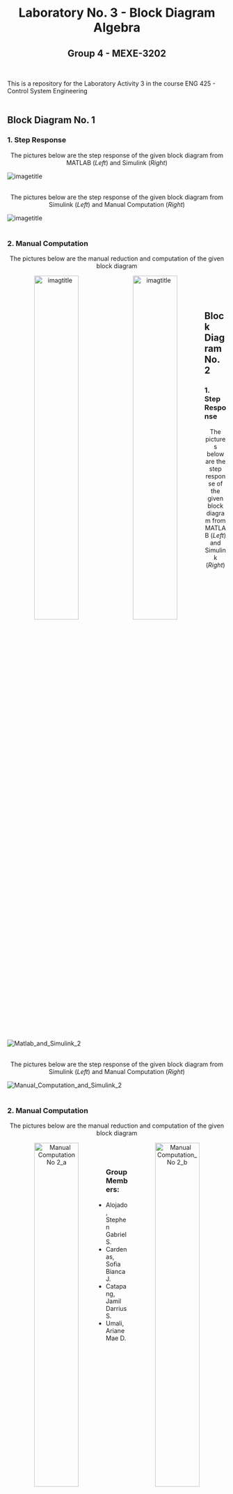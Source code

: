 <h1 align="center">Laboratory No. 3 - Block Diagram Algebra</h1>
<h2 align="center">Group 4 - MEXE-3202</h2>
<br>


This is a repository for the Laboratory Activity 3 in the course ENG 425 - Control System Engineering 
<br>
<br>

## Block Diagram No. 1
### 1. Step Response
<p align="center">
  The pictures below are the step response of the given block diagram from MATLAB (<i>Left</i>) and Simulink (<i>Right</i>)

  ![imagetitle](url)
<br>
<br>

<p align="center">
  The pictures below are the step response of the given block diagram from Simulink (<i>Left</i>) and Manual Computation (<i>Right</i>)

  ![imagetitle](url)
<br>
<br>

### 2. Manual Computation
<p align="center">
  The pictures below are the manual reduction and computation of the given block diagram
<p align="center">
  <img src="url" alt="imagtitle" style="width: 45%; float: left;">
  <img src="url" alt="imagtitle" style="width: 45%; float: left;">
</div>
<br>
<br>
<br>


## Block Diagram No. 2
### 1. Step Response

<p align="center">
  The pictures below are the step response of the given block diagram from MATLAB (<i>Left</i>) and Simulink (<i>Right</i>)

  ![Matlab_and_Simulink_2](https://github.com/t1pen/CSE_BlockDiagramAlgebra_MEXE_3202_Group4_2024/assets/157677365/8c30b105-fdaa-44fe-8971-ede6bf389946)
<br>
<br>

<p align="center">
  The pictures below are the step response of the given block diagram from Simulink (<i>Left</i>) and Manual Computation (<i>Right</i>)

  ![Manual_Computation_and_Simulink_2](https://github.com/t1pen/CSE_BlockDiagramAlgebra_MEXE_3202_Group4_2024/assets/157677365/cbe20afc-f52a-4549-80cf-0744d90d4693)
<br>
<br>

### 2. Manual Computation
<p align="center">
  The pictures below are the manual reduction and computation of the given block diagram
<p align="center">
  <img src="https://github.com/t1pen/CSE_BlockDiagramAlgebra_MEXE_3202_Group4_2024/assets/157677365/5d084184-0318-4cbe-b862-e634e6d69160" alt="Manual Computation No 2_a" style="width: 45%; float: left;">
  <img src="https://github.com/t1pen/CSE_BlockDiagramAlgebra_MEXE_3202_Group4_2024/assets/157677365/37816b2e-76f4-461e-8789-c2f4d82628c5" alt="Manual Computation_No 2_b" style="width: 45%; float: right;">
</div>
<br>
<br>



### Group Members:
- Alojado, Stephen Gabriel S.         
- Cardenas, Sofia Bianca J.     
- Catapang, Jamil Darrius S.    
- Umali, Ariane Mae D.          
